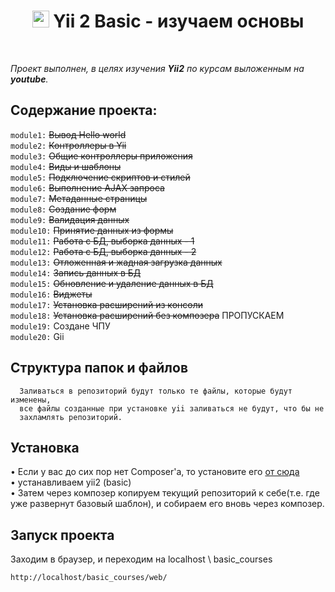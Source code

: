 <p align="center">
    <h1 align="center">
        <img src="https://avatars0.githubusercontent.com/u/993323" height="27px">
         Yii 2 Basic - изучаем основы
    </h1>
    <br>
</p>

*Проект выполнен, в целях изучения **Yii2** по курсам выложенным на **youtube**.*

Содержание проекта:
-------------------
`module1:` ~~Вывод Hello world~~ <br>
`module2:` ~~Контроллеры в Yii~~ <br>
`module3:` ~~Общие контроллеры приложения~~ <br>
`module4:` ~~Виды и шаблоны~~ <br>
`module5:` ~~Подключение скриптов и стилей~~ <br>
`module6:` ~~Выполнение AJAX запроса~~ <br>
`module7:` ~~Метаданные страницы~~ <br>
`module8:` ~~Создание форм~~ <br>
`module9:` ~~Валидация данных~~ <br>
`module10:` ~~Принятие данных из формы~~ <br>
`module11:` ~~Работа с БД, выборка данных - 1~~ <br>
`module12:` ~~Работа с БД, выборка данных - 2~~ <br>
`module13:` ~~Отложенная и жадная загрузка данных~~ <br>
`module14:` ~~Запись данных в БД~~ <br>
`module15:` ~~Обновление и удаление данных в БД~~ <br>
`module16:` ~~Виджеты~~ <br>
`module17:` ~~Установка расширений из консоли~~ <br>
`module18:` ~~Установка расширений без композера~~ ПРОПУСКАЕМ <br>
`module19:` Создане ЧПУ <br>
`module20:` Gii <br>


Структура папок и файлов
------------------------

      Заливаться в репозиторий будут только те файлы, которые будут изменены, 
      все файлы созданные при установке yii заливаться не будут, что бы не
      захламлять репозиторий.


Установка
---------

• Если у вас до сих пор нет Composer'a, то установите его 
[от сюда](http://getcomposer.org/)
<br>
• устанавливаем yii2 (basic)<br>
• Затем через композер копируем текущий репозиторий к себе(т.е. где уже 
развернут базовый шаблон), и собираем его вновь через композер.


Запуск проекта
--------------
Заходим в браузер, и переходим на localhost \ basic_courses

~~~
http://localhost/basic_courses/web/
~~~
